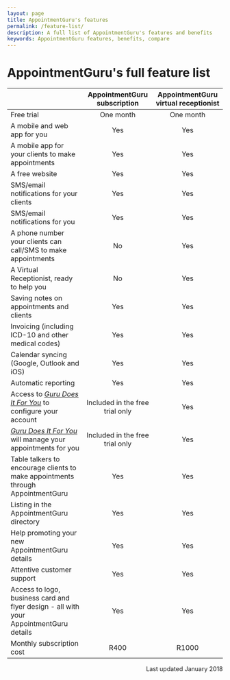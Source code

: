 ```yaml
---
layout: page
title: AppointmentGuru's features
permalink: /feature-list/
description: A full list of AppointmentGuru's features and benefits
keywords: AppointmentGuru features, benefits, compare
---
```

# AppointmentGuru's full feature list

||AppointmentGuru subscription|AppointmentGuru virtual receptionist|
|-|:-:|:-:|
|Free trial|One month|One month|
|A mobile and web app for you|Yes|Yes|
|A mobile app for your clients to make appointments|Yes|Yes|
|A free website|Yes|Yes|
|SMS/email notifications for your clients|Yes|Yes|
|SMS/email notifications for you|Yes|Yes|
|A phone number your clients can call/SMS to make appointments|No|Yes|
|A Virtual Receptionist, ready to help you|No|Yes|
|Saving notes on appointments and clients|Yes|Yes|
|Invoicing (including ICD-10 and other medical codes)|Yes|Yes|
|Calendar syncing (Google, Outlook and iOS)|Yes|Yes|
|Automatic reporting|Yes|Yes|
|Access to [*Guru Does It For You*](https://appointmentguru.co/guru-does-it-for-you/) to configure your account|Included in the free trial only|Yes|
|[*Guru Does It For You*](https://appointmentguru.co/guru-does-it-for-you/) will manage your appointments for you|Included in the free trial only|Yes|
|Table talkers to encourage clients to make appointments through AppointmentGuru|Yes|Yes|
|Listing in the AppointmentGuru directory|Yes|Yes|
|Help promoting your new AppointmentGuru details|Yes|Yes|
|Attentive customer support|Yes|Yes|
|Access to logo, business card and flyer design - all with your AppointmentGuru details|Yes|Yes|
|Monthly subscription cost|R400|R1000|

<div style="text-align: right">Last updated January 2018</div>
